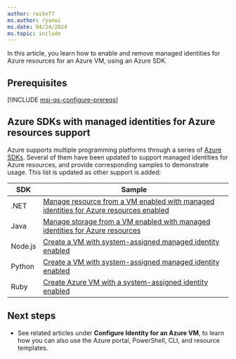 ```yaml
---
author: rwike77
ms.author: ryanwi
ms.date: 04/24/2024
ms.topic: include
---
```


In this article, you learn how to enable and remove managed identities for Azure resources for an Azure VM, using an Azure SDK.

## Prerequisites

[!INCLUDE [msi-qs-configure-prereqs](~/includes/entra-msi-qs-configure-prereqs.md)]

## Azure SDKs with managed identities for Azure resources support 

Azure supports multiple programming platforms through a series of [Azure SDKs](https://azure.microsoft.com/downloads). Several of them have been updated to support managed identities for Azure resources, and provide corresponding samples to demonstrate usage. This list is updated as other support is added:

| SDK | Sample |
| --- | ------ | 
| .NET   | [Manage resource from a VM enabled with managed identities for Azure resources enabled](https://github.com/Azure-Samples/aad-dotnet-manage-resources-from-vm-with-msi) |
| Java   | [Manage storage from a VM enabled with managed identities for Azure resources](https://github.com/Azure-Samples/compute-java-manage-resources-from-vm-with-msi-in-aad-group)|
| Node.js| [Create a VM with system-assigned managed identity enabled](https://azure.microsoft.com/resources/samples/compute-node-msi-vm/) |
| Python | [Create a VM with system-assigned managed identity enabled](https://azure.microsoft.com/resources/samples/compute-python-msi-vm/) |
| Ruby   | [Create Azure VM with a system-assigned identity enabled](https://github.com/Azure-Samples/compute-ruby-msi-vm/) |

## Next steps

- See related articles under **Configure Identity for an Azure VM**, to learn how you can also use the Azure portal, PowerShell, CLI, and resource templates.
